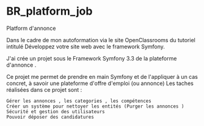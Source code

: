 BR_platform_job
=============


Platform d'annonce

Dans le cadre de mon autoformation via le site OpenClassrooms du tutoriel intitulé Développez votre site web avec le framework Symfony.

J'ai crée un projet sous le Framework Symfony 3.3 de la plateforme d'annonce .

Ce projet me permet de prendre en main Symfony et de l'appliquer à un cas concret, à savoir une plateforme d'offre d'emploi (ou annonce)
Les taches réalisées dans ce projet sont :

    Gérer les annonces , les categories , les compétences
    Créer un système pour nettoyer les entités (Purger les annonces )
    Sécurité et gestion des utilisateurs
    Pouvoir déposer des candidatures

